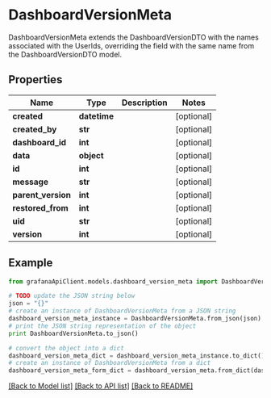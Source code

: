 # DashboardVersionMeta

DashboardVersionMeta extends the DashboardVersionDTO with the names associated with the UserIds, overriding the field with the same name from the DashboardVersionDTO model.

## Properties
Name | Type | Description | Notes
------------ | ------------- | ------------- | -------------
**created** | **datetime** |  | [optional] 
**created_by** | **str** |  | [optional] 
**dashboard_id** | **int** |  | [optional] 
**data** | **object** |  | [optional] 
**id** | **int** |  | [optional] 
**message** | **str** |  | [optional] 
**parent_version** | **int** |  | [optional] 
**restored_from** | **int** |  | [optional] 
**uid** | **str** |  | [optional] 
**version** | **int** |  | [optional] 

## Example

```python
from grafanaApiClient.models.dashboard_version_meta import DashboardVersionMeta

# TODO update the JSON string below
json = "{}"
# create an instance of DashboardVersionMeta from a JSON string
dashboard_version_meta_instance = DashboardVersionMeta.from_json(json)
# print the JSON string representation of the object
print DashboardVersionMeta.to_json()

# convert the object into a dict
dashboard_version_meta_dict = dashboard_version_meta_instance.to_dict()
# create an instance of DashboardVersionMeta from a dict
dashboard_version_meta_form_dict = dashboard_version_meta.from_dict(dashboard_version_meta_dict)
```
[[Back to Model list]](../README.md#documentation-for-models) [[Back to API list]](../README.md#documentation-for-api-endpoints) [[Back to README]](../README.md)


